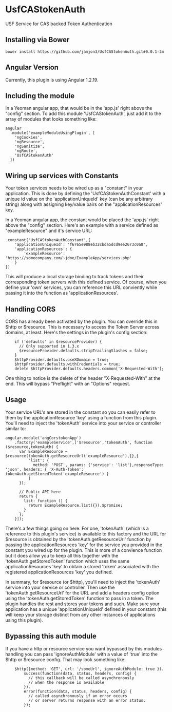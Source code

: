 UsfCAStokenAuth
===============

USF Service for CAS backed Token Authentication

## Installing via Bower
```
bower install https://github.com/jamjon3/UsfCAStokenAuth.git#0.0.1-2m
```
## Angular Version

Currently, this plugin is using Angular 1.2.19.

## Including the module

In a Yeoman angular app, that would be in the 'app.js' right above the "config" section.
To add this module 'UsfCAStokenAuth', just add it to the array of modules that looks something like:

```
angular
  .module('exampleModuleUsingPlugin', [
    'ngCookies',
    'ngResource',
    'ngSanitize',
    'ngRoute',
    'UsfCAStokenAuth'
  ])
```
## Wiring up services with Constants

Your token services needs to be wired up as a "constant" in your application. This is
done by defining the 'UsfCAStokenAuthConstant' with a unique id value on the 'applicationUniqueId' key
(can be any arbitrary string) along with assigning key/value pairs on the "applicationResources" key. 

In a Yeoman angular app, the constant would be placed the 'app.js' right above the "config" section. Here's
an example with a service defined as "exampleResource" and it's service URL:

```
.constant('UsfCAStokenAuthConstant',{
    'applicationUniqueId': 'f6765e988eb32cbda5dcd9ee2673c0a8',
    'applicationResources': {
        'exampleResource': 'https://somecompany.com/~jdoe/ExampleApp/services.php'
    }
})
```

This will produce a local storage binding to track tokens and their corresponding token servers with
this defined service. Of course, when you define your 'own' services, you can reference this URL conviently
while passing it into the function as 'applicationResources'.

## Handling CORS

CORS has already been activated by the plugin. You can override this in $http or $resource. This is necessary
to access the Token Server across domains, at least. Here's the settings in the plugin's config section:

```
    if ('defaults' in $resourceProvider) {
      // Only supported in 1.3.x
      $resourceProvider.defaults.stripTrailingSlashes = false;
    }
    $httpProvider.defaults.useXDomain = true;
    $httpProvider.defaults.withCredentials = true;
    delete $httpProvider.defaults.headers.common['X-Requested-With'];
```

One thing to notice is the delete of the header "X-Requested-With" at the end. This will bypass "Preflight"
with an "Options" request.

## Usage

Your service URL's are stored in the constant so you can easily refer to them by the applicationResource 'key'
using a function from this plugin. You'll need to inject the 'tokenAuth' service into your service or controller
similar to:

```
angular.module('angCorstokenApp')
    .factory('exampleService',['$resource','tokenAuth', function ($resource,tokenAuth) {      
      var ExampleResource = $resource(tokenAuth.getResourceUrl('exampleResource'),{},{
          'list': {
            method: 'POST', params: {'service': 'list'},responseType: 'json', headers: { 'X-Auth-Token': tokenAuth.getStoredToken('exampleResource') }
          }
      });
  
      // Public API here
      return {
        list: function () {
          return ExampleResource.list({}).$promise;
        }
      };
    }]); 
```

There's a few things going on here. For one, 'tokenAuth' (which is a reference to this plugin's service) is available to this factory and the URL for $resource is
obtained by the 'tokenAuth.getResourceUrl' function by passing the applicationResources 'key' for the service you provided in the constant you wired up for the plugin.
This is more of a convience function but it does allow you to keep all this together with the 'tokenAuth.getStoredToken' function which uses the same
applicationResources 'key' to obtain a stored 'token' associated with the registered applicationResources 'key' you defined.

In summary, for $resource (or $http), you'll need to inject the 'tokenAuth' service into your service or controller. Then use the 'tokenAuth.getResourceUrl' for the URL
and add a headers config option using the 'tokenAuth.getStoredToken' function to pass in a token. The plugin handles the rest and stores your tokens and such.
Make sure your application has a unique 'applicationUniqueId' defined in your constant (this will keep your storage distinct from any other instances of applications using this plugin).

## Bypassing this auth module

If you have a http or resource service you want bypassed by this modules handling you can pass 'ignoreAuthModule' with a value of 'true' into the $http or $resource config. That may look something like:

```
    $http({method: 'GET', url: '/someUrl', ignoreAuthModule: true }).
        success(function(data, status, headers, config) {
          // this callback will be called asynchronously
          // when the response is available
        }).
        error(function(data, status, headers, config) {
          // called asynchronously if an error occurs
          // or server returns response with an error status.
        });

```
